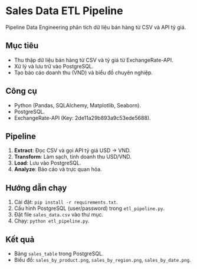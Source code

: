 # Sales Data ETL Pipeline
Pipeline Data Engineering phân tích dữ liệu bán hàng từ CSV và API tỷ giá.

## Mục tiêu
- Thu thập dữ liệu bán hàng từ CSV và tỷ giá từ ExchangeRate-API.
- Xử lý và lưu trữ vào PostgreSQL.
- Tạo báo cáo doanh thu (VND) và biểu đồ chuyên nghiệp.

## Công cụ
- Python (Pandas, SQLAlchemy, Matplotlib, Seaborn).
- PostgreSQL.
- ExchangeRate-API (Key: 2de11a29b893a9c53ede5688).

## Pipeline
1. **Extract**: Đọc CSV và gọi API tỷ giá USD -> VND.
2. **Transform**: Làm sạch, tính doanh thu USD/VND.
3. **Load**: Lưu vào PostgreSQL.
4. **Analyze**: Báo cáo và trực quan hóa.

## Hướng dẫn chạy
1. Cài đặt: `pip install -r requirements.txt`.
2. Cấu hình PostgreSQL (user/password) trong `etl_pipeline.py`.
3. Đặt file `sales_data.csv` vào thư mục.
4. Chạy: `python etl_pipeline.py`.

## Kết quả
- Bảng `sales_table` trong PostgreSQL.
- Biểu đồ: `sales_by_product.png`, `sales_by_region.png`, `sales_by_date.png`.